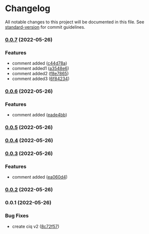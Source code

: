 # Changelog

All notable changes to this project will be documented in this file. See [standard-version](https://github.com/conventional-changelog/standard-version) for commit guidelines.

### [0.0.7](https://github.com/Rupnesh/ComponentLibrary/compare/v0.0.6...v0.0.7) (2022-05-26)


### Features

* comment added ([c44d78a](https://github.com/Rupnesh/ComponentLibrary/commit/c44d78a97de5c46b9d6b7bb0524825e6d805266b))
* comment added1 ([a3548e6](https://github.com/Rupnesh/ComponentLibrary/commit/a3548e6bc3c65b97728b1a12d3ab13d4ef499841))
* comment added2 ([f8e7865](https://github.com/Rupnesh/ComponentLibrary/commit/f8e78655bbcfe5350e490814a313ff1ee2fac597))
* comment added3 ([6f84234](https://github.com/Rupnesh/ComponentLibrary/commit/6f84234336d5aa886a8ce0feef89b3343ebfffc7))

### [0.0.6](https://github.com/Rupnesh/ComponentLibrary/compare/v0.0.5...v0.0.6) (2022-05-26)


### Features

* comment added ([eade4bb](https://github.com/Rupnesh/ComponentLibrary/commit/eade4bb2925909e21fc4323c314b157220509c76))

### [0.0.5](https://github.com/Rupnesh/ComponentLibrary/compare/v0.0.4...v0.0.5) (2022-05-26)

### [0.0.4](https://github.com/Rupnesh/ComponentLibrary/compare/v0.0.3...v0.0.4) (2022-05-26)

### [0.0.3](https://github.com/Rupnesh/ComponentLibrary/compare/v0.0.2...v0.0.3) (2022-05-26)


### Features

* comment added ([ea060d4](https://github.com/Rupnesh/ComponentLibrary/commit/ea060d4b1e3705d692e017c06d509619274a0387))

### [0.0.2](https://github.com/Rupnesh/ComponentLibrary/compare/v0.0.1...v0.0.2) (2022-05-26)

### 0.0.1 (2022-05-26)


### Bug Fixes

* create ciq v2 ([8c72f57](https://github.com/Rupnesh/ComponentLibrary/commit/8c72f57584bb957e5f303c4c18235d90154c5645))
